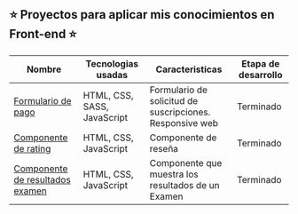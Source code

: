 
⭐ Proyectos para aplicar mis conocimientos en Front-end ⭐
---

|  Nombre  |Tecnologias usadas| Caracteristicas | Etapa de desarrollo |
|---------|-----------|--------------|-----------------|
|<a href="https://bobrukfs.github.io/Proyectos-Frontend/Formulario-Pago-Planes/src">Formulario de pago</a>|HTML, CSS, SASS, JavaScript| Formulario de solicitud de suscripciones. Responsive web| Terminado |
|<a href="https://bobrukfs.github.io/Proyectos-Frontend/rating-component/src">Componente de rating</a>|HTML, CSS, JavaScript| Componente de reseña| Terminado |
|<a href="https://bobrukfs.github.io/Proyectos-Frontend/resultSummary/src">Componente de resultados examen</a>|HTML, CSS, JavaScript| Componente que muestra los resultados de un Examen| Terminado |
